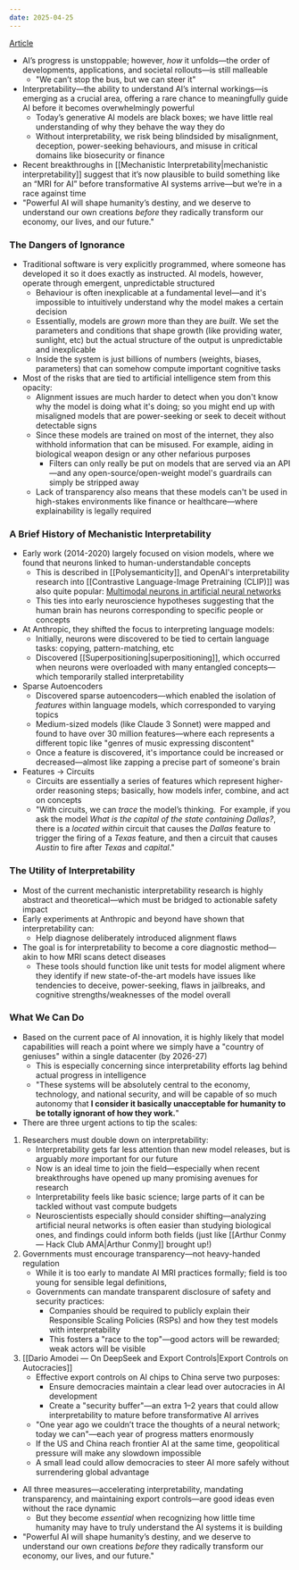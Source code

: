 ```yaml
---
date: 2025-04-25
---
```

[Article](https://www.darioamodei.com/post/the-urgency-of-interpretability#fn:1)

- AI’s progress is unstoppable; however, _how_ it unfolds—the order of developments, applications, and societal rollouts—is still malleable
	- "We can’t stop the bus, but we can steer it"
- Interpretability—the ability to understand AI’s internal workings—is emerging as a crucial area, offering a rare chance to meaningfully guide AI before it becomes overwhelmingly powerful
	- Today’s generative AI models are black boxes; we have little real understanding of why they behave the way they do
	- Without interpretability, we risk being blindsided by misalignment, deception, power-seeking behaviours, and misuse in critical domains like biosecurity or finance
- Recent breakthroughs in [[Mechanistic Interpretability|mechanistic interpretability]] suggest that it’s now plausible to build something like an “MRI for AI” before transformative AI systems arrive—but we’re in a race against time
- "Powerful AI will shape humanity’s destiny, and we deserve to understand our own creations _before_ they radically transform our economy, our lives, and our future."
### The Dangers of Ignorance
- Traditional software is very explicitly programmed, where someone has developed it so it does exactly as instructed. AI models, however, operate through emergent, unpredictable structured
	- Behaviour is often inexplicable at a fundamental level—and it's impossible to intuitively understand why the model makes a certain decision
	- Essentially, models are *grown* more than they are *built*. We set the parameters and conditions that shape growth (like providing water, sunlight, etc) but the actual structure of the output is unpredictable and inexplicable
	- Inside the system is just billions of numbers (weights, biases, parameters) that can somehow compute important cognitive tasks
- Most of the risks that are tied to artificial intelligence stem from this opacity:
	- Alignment issues are much harder to detect when you don't know why the model is doing what it's doing; so you might end up with misaligned models that are power-seeking or seek to deceit without detectable signs
	- Since these models are trained on most of the internet, they also withhold information that can be misused. For example, aiding in biological weapon design or any other nefarious purposes
		- Filters can only really be put on models that are served via an API—and any open-source/open-weight model's guardrails can simply be stripped away
	- Lack of transparency also means that these models can't be used in high-stakes environments like finance or healthcare—where explainability is legally required

### A Brief History of Mechanistic Interpretability
- Early work (2014-2020) largely focused on vision models, where we found that neurons linked to human-understandable concepts
	- This is described in [[Polysemanticity]], and OpenAI's interpretability research into [[Contrastive Language-Image Pretraining (CLIP)]] was also quite popular: [Multimodal neurons in artificial neural networks](https://openai.com/index/multimodal-neurons/)
	- This ties into early neuroscience hypotheses suggesting that the human brain has neurons corresponding to specific people or concepts
- At Anthropic, they shifted the focus to interpreting language models:
	- Initially, neurons were discovered to be tied to certain language tasks: copying, pattern-matching, etc
	- Discovered [[Superpositioning|superpositioning]], which occurred when neurons were overloaded with many entangled concepts—which temporarily stalled interpretability
- Sparse Autoencoders
	- Discovered sparse autoencoders—which enabled the isolation of *features* within language models, which corresponded to varying topics
	- Medium-sized models (like Claude 3 Sonnet) were mapped and found to have over 30 million features—where each represents a different topic like "genres of music expressing discontent"
	- Once a feature is discovered, it's importance could be increased or decreased—almost like zapping a precise part of someone's brain
- Features -> Circuits
	- Circuits are essentially a series of features which represent higher-order reasoning steps; basically, how models infer, combine, and act on concepts
	- "With circuits, we can *trace* the model’s thinking.  For example, if you ask the model *What is the capital of the state containing Dallas?*, there is a *located within* circuit that causes the *Dallas* feature to trigger the firing of a *Texas* feature, and then a circuit that causes *Austin* to fire after *Texas* and *capital*."

### The Utility of Interpretability
- Most of the current mechanistic interpretability research is highly abstract and theoretical—which must be bridged to actionable safety impact
- Early experiments at Anthropic and beyond have shown that interpretability can:
	- Help diagnose deliberately introduced alignment flaws
- The goal is for interpretability to become a core diagnostic method—akin to how MRI scans detect diseases
	- These tools should function like unit tests for model aligment where they identify if new state-of-the-art models have issues like tendencies to deceive, power-seeking, flaws in jailbreaks, and cognitive strengths/weaknesses of the model overall

### What We Can Do
- Based on the current pace of AI innovation, it is highly likely that model capabilities will reach a point where we simply have a "country of geniuses" within a single datacenter (by 2026-27)
	- This is especially concerning since interpretability efforts lag behind actual progress in intelligence
	- "These systems will be absolutely central to the economy, technology, and national security, and will be capable of so much autonomy that **I consider it basically unacceptable for humanity to be totally ignorant of how they work.**"
- There are three urgent actions to tip the scales:

1. Researchers must double down on interpretability:
	- Interpretability gets far less attention than new model releases, but is arguably *more* important for our future
	- Now is an ideal time to join the field—especially when recent breakthroughs have opened up many promising avenues for research
	- Interpretability feels like basic science; large parts of it can be tackled without vast compute budgets
	- Neuroscientists especially should consider shifting—analyzing artificial neural networks is often easier than studying biological ones, and findings could inform both fields (just like [[Arthur Conmy — Hack Club AMA|Arthur Conmy]] brought up!)
2. Governments must encourage transparency—not heavy-handed regulation
	- While it is too early to mandate AI MRI practices formally; field is too young for sensible legal definitions,
	- Governments can mandate transparent disclosure of safety and security practices:
		- Companies should be required to publicly explain their Responsible Scaling Policies (RSPs) and how they test models with interpretability
		- This fosters a "race to the top"—good actors will be rewarded; weak actors will be visible
3. [[Dario Amodei — On DeepSeek and Export Controls|Export Controls on Autocracies]]
	- Effective export controls on AI chips to China serve two purposes:
		- Ensure democracies maintain a clear lead over autocracies in AI development
		- Create a "security buffer"—an extra 1–2 years that could allow interpretability to mature before transformative AI arrives
	- "One year ago we couldn’t trace the thoughts of a neural network; today we can"—each year of progress matters enormously
	- If the US and China reach frontier AI at the same time, geopolitical pressure will make any slowdown impossible
	- A small lead could allow democracies to steer AI more safely without surrendering global advantage

- All three measures—accelerating interpretability, mandating transparency, and maintaining export controls—are good ideas even without the race dynamic
	- But they become _essential_ when recognizing how little time humanity may have to truly understand the AI systems it is building
- "Powerful AI will shape humanity’s destiny, and we deserve to understand our own creations _before_ they radically transform our economy, our lives, and our future."